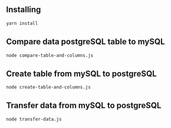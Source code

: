 ## Installing
``` sh
yarn install
```

## Compare data postgreSQL table to mySQL
``` sh
node compare-table-and-columns.js
```

## Create table from mySQL to postgreSQL
``` sh
node create-table-and-columns.js
```

## Transfer data from mySQL to postgreSQL
``` sh
node transfer-data.js
```